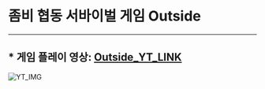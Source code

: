 # 좀비 협동 서바이벌 게임 Outside

* * *

## * 게임 플레이 영상: [Outside_YT_LINK](https://www.youtube.com/watch?v=11JJCJvbKck)
![YT_IMG](http://img.youtube.com/vi/11JJCJvbKck/0.jpg)
